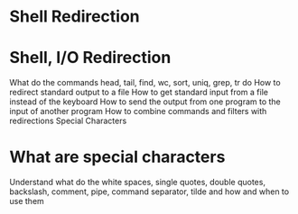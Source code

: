 # Shell Redirection
# Shell, I/O Redirection
What do the commands 
    head, tail, find, wc, sort, uniq, grep, tr 
do How to redirect standard output to a file How to get standard input from a file instead of the keyboard 
How to send the output from one program to the input of another program 
How to combine commands and filters with redirections Special Characters 
# What are special characters 
Understand what do the white spaces, single quotes, double quotes, backslash, comment, pipe, command separator, tilde and how and when to use them

